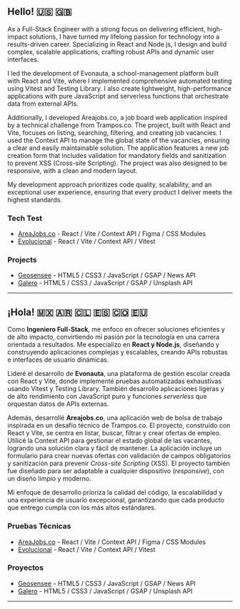 ## Hello! 🇺🇸 🇬🇧

As a Full-Stack Engineer with a strong focus on delivering efficient, high-impact solutions, I have turned my lifelong passion for technology into a results-driven career. Specializing in React and Node.js, I design and build complex, scalable applications, crafting robust APIs and dynamic user interfaces.

I led the development of Evonauta, a school-management platform built with React and Vite, where I implemented comprehensive automated testing using Vitest and Testing Library. I also create lightweight, high-performance applications with pure JavaScript and serverless functions that orchestrate data from external APIs.

Additionally, I developed Areajobs.co, a job board web application inspired by a technical challenge from Trampos.co. The project, built with React and Vite, focuses on listing, searching, filtering, and creating job vacancies. I used the Context API to manage the global state of the vacancies, ensuring a clear and easily maintainable solution. The application features a new job creation form that includes validation for mandatory fields and sanitization to prevent XSS (Cross-site Scripting). The project was also designed to be responsive, with a clean and modern layout.

My development approach prioritizes code quality, scalability, and an exceptional user experience, ensuring that every product I deliver meets the highest standards.


### Tech Test

- [AreaJobs.co](https://github.com/joaovmleite/areajobs.co) - React / Vite / Context API / Figma / CSS Modules
- [Evolucional](https://github.com/joaovmleite/evolucional-teste-tecnico) - React / Vite / Context API / Vitest

### Projects

- [Geosensee](https://geosensee.netlify.app/) - HTML5 / CSS3 / JavaScript / GSAP / News API
- [Galero](https://galero.netlify.app/) - HTML5 / CSS3 / JavaScript / GSAP / Unsplash API


---

## ¡Hola! 🇲🇽 🇦🇷 🇨🇱 🇪🇸 🇨🇴 🇪🇺

Como **Ingeniero Full-Stack**, me enfoco en ofrecer soluciones eficientes y de alto impacto, convirtiendo mi pasión por la tecnología en una carrera orientada a resultados. Me especializo en **React y Node.js**, diseñando y construyendo aplicaciones complejas y escalables, creando APIs robustas e interfaces de usuario dinámicas.

Lideré el desarrollo de **Evonauta**, una plataforma de gestión escolar creada con React y Vite, donde implementé pruebas automatizadas exhaustivas usando Vitest y Testing Library. También desarrollo aplicaciones ligeras y de alto rendimiento con JavaScript puro y funciones *serverless* que orquestan datos de APIs externas.

Además, desarrollé **Areajobs.co**, una aplicación web de bolsa de trabajo inspirada en un desafío técnico de Trampos.co. El proyecto, construido con React y Vite, se centra en listar, buscar, filtrar y crear ofertas de empleo. Utilicé la Context API para gestionar el estado global de las vacantes, logrando una solución clara y fácil de mantener. La aplicación incluye un formulario para crear nuevas ofertas con validación de campos obligatorios y sanitización para prevenir *Cross-site Scripting* (XSS). El proyecto también fue diseñado para ser adaptable a cualquier dispositivo (*responsive*), con un diseño limpio y moderno.

Mi enfoque de desarrollo prioriza la calidad del código, la escalabilidad y una experiencia de usuario excepcional, garantizando que cada producto que entrego cumpla con los más altos estándares.

### Pruebas Técnicas

- [AreaJobs.co](https://github.com/joaovmleite/areajobs.co) - React / Vite / Context API / Figma / CSS Modules
- [Evolucional](https://github.com/joaovmleite/evolucional-teste-tecnico) - React / Vite / Context API / Vitest

### Proyectos

- [Geosensee](https://geosensee.netlify.app/) - HTML5 / CSS3 / JavaScript / GSAP / News API
- [Galero](https://galero.netlify.app/) - HTML5 / CSS3 / JavaScript / GSAP / Unsplash API

---
